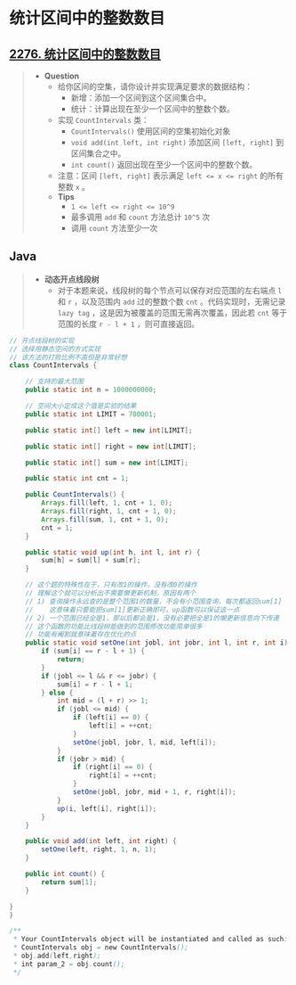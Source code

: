 # 统计区间中的整数数目

## [2276. 统计区间中的整数数目](https://leetcode.cn/problems/count-integers-in-intervals/)

> - **Question**
>   - 给你区间的空集，请你设计并实现满足要求的数据结构：
>     - 新增：添加一个区间到这个区间集合中。
>     - 统计：计算出现在至少一个区间中的整数个数。
>   - 实现 `CountIntervals` 类：
>     - `CountIntervals()` 使用区间的空集初始化对象
>     - `void add(int left, int right)` 添加区间 `[left, right]` 到区间集合之中。
>     - `int count()` 返回出现在至少一个区间中的整数个数。
>   - 注意：区间 `[left, right]` 表示满足 `left <= x <= right` 的所有整数 `x` 。
>   - **Tips**
>     - `1 <= left <= right <= 10^9`
>     - 最多调用 `add` 和 `count` 方法总计 `10^5` 次
>     - 调用 `count` 方法至少一次

## Java

> - **动态开点线段树**
>   - 对于本题来说，线段树的每个节点可以保存对应范围的左右端点 `l` 和 `r` ，以及范围内 `add` 过的整数个数 `cnt` 。代码实现时，无需记录 `lazy tag` ，这是因为被覆盖的范围无需再次覆盖，因此若 `cnt` 等于范围的长度 `r - l + 1` ，则可直接返回。

```java
// 开点线段树的实现
// 选择用静态空间的方式实现
// 该方法的打败比例不高但是非常好想
class CountIntervals {

    // 支持的最大范围
    public static int n = 1000000000;

    // 空间大小定成这个值是实验的结果
    public static int LIMIT = 700001;

    public static int[] left = new int[LIMIT];

    public static int[] right = new int[LIMIT];

    public static int[] sum = new int[LIMIT];

    public static int cnt = 1;

    public CountIntervals() {
        Arrays.fill(left, 1, cnt + 1, 0);
        Arrays.fill(right, 1, cnt + 1, 0);
        Arrays.fill(sum, 1, cnt + 1, 0);
        cnt = 1;
    }

    public static void up(int h, int l, int r) {
        sum[h] = sum[l] + sum[r];
    }

    // 这个题的特殊性在于，只有改1的操作，没有改0的操作
    // 理解这个就可以分析出不需要懒更新机制，原因有两个
    // 1) 查询操作永远查的是整个范围1的数量，不会有小范围查询，每次都返回sum[1]
    //    这意味着只要能把sum[1]更新正确即可，up函数可以保证这一点
    // 2) 一个范围已经全是1，那以后都会是1，没有必要把全是1的懒更新信息向下传递
    // 这个函数的功能比线段树能做到的范围修改功能简单很多
    // 功能有阉割就意味着存在优化的点
    public static void setOne(int jobl, int jobr, int l, int r, int i) {
        if (sum[i] == r - l + 1) {
            return;
        }
        if (jobl <= l && r <= jobr) {
            sum[i] = r - l + 1;
        } else {
            int mid = (l + r) >> 1;
            if (jobl <= mid) {
                if (left[i] == 0) {
                    left[i] = ++cnt;
                }
                setOne(jobl, jobr, l, mid, left[i]);
            }
            if (jobr > mid) {
                if (right[i] == 0) {
                    right[i] = ++cnt;
                }
                setOne(jobl, jobr, mid + 1, r, right[i]);
            }
            up(i, left[i], right[i]);
        }
    }

    public void add(int left, int right) {
        setOne(left, right, 1, n, 1);
    }

    public int count() {
        return sum[1];
    }

}
}

/**
 * Your CountIntervals object will be instantiated and called as such:
 * CountIntervals obj = new CountIntervals();
 * obj.add(left,right);
 * int param_2 = obj.count();
 */
```
